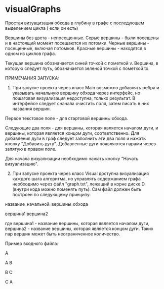 # visualGraphs
Простая визуацизация обхода в глубину в графе с последующем выделением цикла ( если он есть)


Вершины без цвета - непосещенные. Серые вершины - были посещены и в настоящий момент посещаются их потомки. Черные вершины - посещенные, включая потомков. Красные вершины - находятся в одном из циклов графа.

Текущая вершина обозначается синей точкой с пометкой v. Вершина, в которую следует путь, обозначается зеленой точкой с пометкой to.


ПРИМЕЧАНИЯ ЗАПУСКА:

1. При запуске проекта через класс Main возможно добавлять ребра и указывать начальную вершину обхода через интерфейс, но пошаговая визуализация недоступна, только результат.
В интерфейсе следует сначала очистить поля, затем писать в них названия вершин.

Первое текстовое поле - для стартовой вершины обхода. 

Следующие два поля - для вершины, которая является началом дуги, и вершины, которая является концом дуги, соответственно.
Для добавления дуги в граф следует заполнить эти два поля и нажать кнопку "Добавить дугу". Добавленные дуги появляются парами через запятую в правом поле.

Для начала визуализации необходимо нажать кнопку "Начать визуализацию".

2. При запуске проекта через класс Visual доступна визуализация каждого шага алгоритма, но управлять содержанием графа необходимо через файл "graph.txt", лежащий в корне диске D
(внутри кода можно поменять путь). Сам файл должен быть построен по следующему принципу:

  название_начальной_вершины_обхода
  
  вершина1 вершина2
  
где вершина1 - название вершины, которая является началом дуги, вершина2 - название вершины, которая является концом дуги. Таких пар вершин может быть неограниченное количество.

Пример входного файла: 

A

A B

B C

C A
